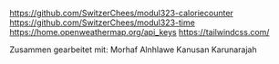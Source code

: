 https://github.com/SwitzerChees/modul323-caloriecounter
https://github.com/SwitzerChees/modul323-time
https://home.openweathermap.org/api_keys
https://tailwindcss.com/

Zusammen gearbeitet mit:
Morhaf Alnhlawe
Kanusan Karunarajah